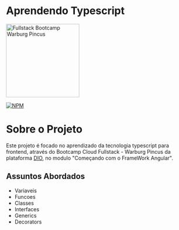 # Aprendendo Typescript

<img src="https://hermes.digitalinnovation.one/tracks/d2c90131-df30-4a38-bddc-f8280f19cbf9.png" alt="Fullstack Bootcamp Warburg Pincus" width="200"/>

[![NPM](https://img.shields.io/github/license/feliperasan/component-starwars-dio)](https://github.com/feliperasan/typescript-dio/blob/main/LICENSE)

# Sobre o Projeto
Este projeto é focado no aprendizado da tecnologia typescript para frontend, através do Bootcamp Cloud Fullstack - Warburg Pincus da plataforma [DIO](https://www.dio.me), no modulo "Começando com o FrameWork Angular".

## Assuntos Abordados
-   Variaveis
-   Funcoes
-   Classes
-   Interfaces
-   Generics
-   Decorators
